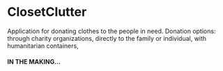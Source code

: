 # ClosetClutter

Application for donating clothes to the people in need.
Donation options:
through charity organizations,
directly to the family or individual,
with humanitarian containers,

#### IN THE MAKING...
